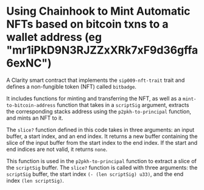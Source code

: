 # Using Chainhook to Mint Automatic NFTs based on bitcoin txns to a wallet address (eg "mr1iPkD9N3RJZZxXRk7xF9d36gffa6exNC")

A Clarity smart contract that implements the `sip009-nft-trait` trait and defines a non-fungible token (NFT) called `bitbadge`. 

It includes functions for minting and transferring the NFT, as well as a `mint-to-bitcoin-address` function that takes in a `scriptSig` argument, extracts the corresponding stacks address using the `p2pkh-to-principal` function, and mints an NFT to it.

The `slice?` function defined in this code takes in three arguments: an input buffer, a start index, and an end index. It returns a new buffer containing the slice of the input buffer from the start index to the end index. If the start and end indices are not valid, it returns `none`.

This function is used in the `p2pkh-to-principal` function to extract a slice of the `scriptSig` buffer. The `slice?` function is called with three arguments: the `scriptSig` buffer, the start index `(- (len scriptSig) u33)`, and the end index `(len scriptSig)`.
